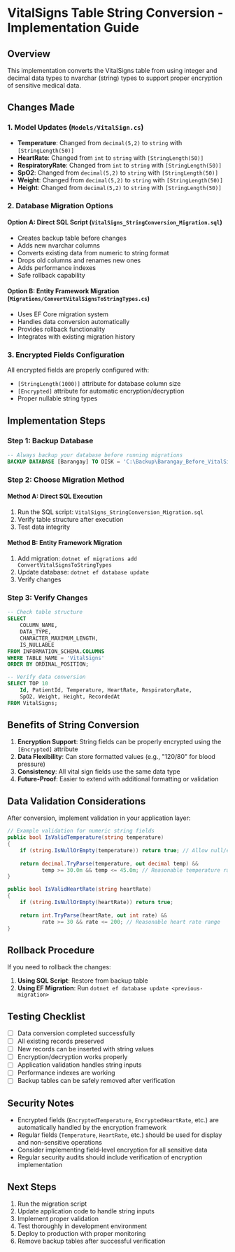 # VitalSigns Table String Conversion - Implementation Guide

## Overview
This implementation converts the VitalSigns table from using integer and decimal data types to nvarchar (string) types to support proper encryption of sensitive medical data.

## Changes Made

### 1. Model Updates (`Models/VitalSign.cs`)
- **Temperature**: Changed from `decimal(5,2)` to `string` with `[StringLength(50)]`
- **HeartRate**: Changed from `int` to `string` with `[StringLength(50)]`
- **RespiratoryRate**: Changed from `int` to `string` with `[StringLength(50)]`
- **SpO2**: Changed from `decimal(5,2)` to `string` with `[StringLength(50)]`
- **Weight**: Changed from `decimal(5,2)` to `string` with `[StringLength(50)]`
- **Height**: Changed from `decimal(5,2)` to `string` with `[StringLength(50)]`

### 2. Database Migration Options

#### Option A: Direct SQL Script (`VitalSigns_StringConversion_Migration.sql`)
- Creates backup table before changes
- Adds new nvarchar columns
- Converts existing data from numeric to string format
- Drops old columns and renames new ones
- Adds performance indexes
- Safe rollback capability

#### Option B: Entity Framework Migration (`Migrations/ConvertVitalSignsToStringTypes.cs`)
- Uses EF Core migration system
- Handles data conversion automatically
- Provides rollback functionality
- Integrates with existing migration history

### 3. Encrypted Fields Configuration
All encrypted fields are properly configured with:
- `[StringLength(1000)]` attribute for database column size
- `[Encrypted]` attribute for automatic encryption/decryption
- Proper nullable string types

## Implementation Steps

### Step 1: Backup Database
```sql
-- Always backup your database before running migrations
BACKUP DATABASE [Barangay] TO DISK = 'C:\Backup\Barangay_Before_VitalSigns_Conversion.bak'
```

### Step 2: Choose Migration Method

#### Method A: Direct SQL Execution
1. Run the SQL script: `VitalSigns_StringConversion_Migration.sql`
2. Verify table structure after execution
3. Test data integrity

#### Method B: Entity Framework Migration
1. Add migration: `dotnet ef migrations add ConvertVitalSignsToStringTypes`
2. Update database: `dotnet ef database update`
3. Verify changes

### Step 3: Verify Changes
```sql
-- Check table structure
SELECT 
    COLUMN_NAME,
    DATA_TYPE,
    CHARACTER_MAXIMUM_LENGTH,
    IS_NULLABLE
FROM INFORMATION_SCHEMA.COLUMNS 
WHERE TABLE_NAME = 'VitalSigns' 
ORDER BY ORDINAL_POSITION;

-- Verify data conversion
SELECT TOP 10 
    Id, PatientId, Temperature, HeartRate, RespiratoryRate, 
    SpO2, Weight, Height, RecordedAt
FROM VitalSigns;
```

## Benefits of String Conversion

1. **Encryption Support**: String fields can be properly encrypted using the `[Encrypted]` attribute
2. **Data Flexibility**: Can store formatted values (e.g., "120/80" for blood pressure)
3. **Consistency**: All vital sign fields use the same data type
4. **Future-Proof**: Easier to extend with additional formatting or validation

## Data Validation Considerations

After conversion, implement validation in your application layer:

```csharp
// Example validation for numeric string fields
public bool IsValidTemperature(string temperature)
{
    if (string.IsNullOrEmpty(temperature)) return true; // Allow null/empty
    
    return decimal.TryParse(temperature, out decimal temp) && 
           temp >= 30.0m && temp <= 45.0m; // Reasonable temperature range
}

public bool IsValidHeartRate(string heartRate)
{
    if (string.IsNullOrEmpty(heartRate)) return true;
    
    return int.TryParse(heartRate, out int rate) && 
           rate >= 30 && rate <= 200; // Reasonable heart rate range
}
```

## Rollback Procedure

If you need to rollback the changes:

1. **Using SQL Script**: Restore from backup table
2. **Using EF Migration**: Run `dotnet ef database update <previous-migration>`

## Testing Checklist

- [ ] Data conversion completed successfully
- [ ] All existing records preserved
- [ ] New records can be inserted with string values
- [ ] Encryption/decryption works properly
- [ ] Application validation handles string inputs
- [ ] Performance indexes are working
- [ ] Backup tables can be safely removed after verification

## Security Notes

- Encrypted fields (`EncryptedTemperature`, `EncryptedHeartRate`, etc.) are automatically handled by the encryption framework
- Regular fields (`Temperature`, `HeartRate`, etc.) should be used for display and non-sensitive operations
- Consider implementing field-level encryption for all sensitive data
- Regular security audits should include verification of encryption implementation

## Next Steps

1. Run the migration script
2. Update application code to handle string inputs
3. Implement proper validation
4. Test thoroughly in development environment
5. Deploy to production with proper monitoring
6. Remove backup tables after successful verification

